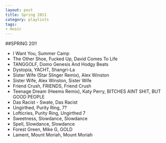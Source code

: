 ```yaml
---
layout: post
title: Spring 2011
category: playlists
tags:
- music
---
```

##SPRING 20!!

* I Want You, Summer Camp
* The Other Shoe, Fucked Up, David Comes To Life
* TANGGOLF, Domo Genesis And Hodgy Beats
* Dystopia, YACHT, Shangri-La
* Sister Wife (Star Slinger Remix), Alex Winston
* Sister Wife, Alex Winston, Sister Wife
* Friend Crush, FRIENDS, Friend Crush
* Teenage Dream (Heems Remix), Katy Perry, BITCHES AINT SHIT, BUT GOOD PEOPLE
* Das Racist - Swate, Das Racist
* Ungirthed, Purity Ring, 7?
* Lofticries, Purity Ring, Ungirthed 7
* Sweetness, Slowdance, Slowdance
* Spell, Slowdance, Slowdance
* Forest Green, Mike G, GOLD
* Lament, Mount Moriah, Mount Moriah